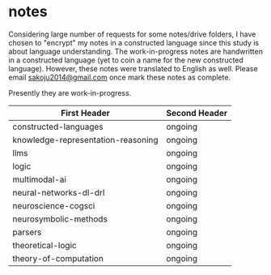 # notes
Considering large number of requests for some notes/drive folders, I have chosen to "encrypt" my notes in a constructed language since this study is about language understanding.
The work-in-progress notes are handwritten in a constructed language (yet to coin a name for the new constructed language).
However, these notes were translated to English as well. Please email sakoju2014@gmail.com once mark these notes as complete.

Presently they are work-in-progress.

| First Header                        | Second Header |
| ----------------------------------- | ------------- |
| constructed-languages               | ongoing       |
| knowledge-representation-reasoning  | ongoing       |
| llms                                | ongoing       |
| logic                               | ongoing       |
| multimodal-ai                       | ongoing       |
| neural-networks-dl-drl              | ongoing       |
| neuroscience-cogsci                 | ongoing       | 
| neurosymbolic-methods               | ongoing       |
| parsers                             | ongoing       | 
| theoretical-logic                   | ongoing       | 
| theory-of-computation               | ongoing       | 
